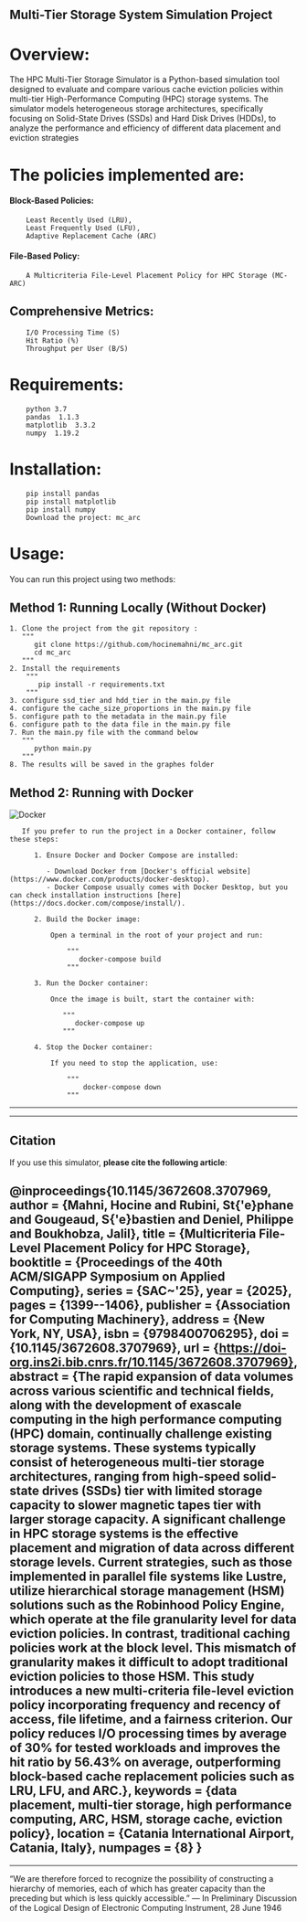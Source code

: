 
## Multi-Tier Storage System Simulation Project
# Overview: 
   The HPC Multi-Tier Storage Simulator is a Python-based simulation tool designed to evaluate and compare various cache eviction policies within multi-tier High-Performance Computing (HPC) storage systems. The simulator models heterogeneous storage architectures, specifically focusing on Solid-State Drives (SSDs) and Hard Disk Drives (HDDs), to analyze the performance and efficiency of different data placement and eviction strategies



# The policies implemented are: 

#### Block-Based Policies:
        Least Recently Used (LRU),
        Least Frequently Used (LFU),
        Adaptive Replacement Cache (ARC)
#### File-Based Policy:
        A Multicriteria File-Level Placement Policy for HPC Storage (MC-ARC)
               
## Comprehensive Metrics:

        I/O Processing Time (S)
        Hit Ratio (%)
        Throughput per User (B/S)   
# Requirements:   
        python 3.7
        pandas  1.1.3
        matplotlib  3.3.2
        numpy  1.19.2
        
# Installation:
        pip install pandas
        pip install matplotlib
        pip install numpy
        Download the project: mc_arc
 
  # Usage:  
  You can run this project using two methods:

  ## Method 1: Running Locally (Without Docker)
    1. Clone the project from the git repository :
       """
          git clone https://github.com/hocinemahni/mc_arc.git
          cd mc_arc
       """
    2. Install the requirements
        """
           pip install -r requirements.txt
        """
    3. configure ssd_tier and hdd_tier in the main.py file
    4. configure the cache_size_proportions in the main.py file
    5. configure path to the metadata in the main.py file
    6. configure path to the data file in the main.py file 
    7. Run the main.py file with the command below
       """
          python main.py
       """
    8. The results will be saved in the graphes folder
            
  ## Method 2: Running with Docker
  ![Docker](utils/Docker.png)

       If you prefer to run the project in a Docker container, follow these steps:

          1. Ensure Docker and Docker Compose are installed:

             - Download Docker from [Docker's official website](https://www.docker.com/products/docker-desktop).
             - Docker Compose usually comes with Docker Desktop, but you can check installation instructions [here](https://docs.docker.com/compose/install/).

          2. Build the Docker image:

              Open a terminal in the root of your project and run:

                  """
                     docker-compose build
                  """

          3. Run the Docker container:

              Once the image is built, start the container with:

                 """
                    docker-compose up
                 """

          4. Stop the Docker container:

              If you need to stop the application, use:

                  """
                      docker-compose down
                  """
---------------------------------------------------------------------------------------------------------------------------------------------
---------------------------------------------------------------------------------------------------------------------------------------------
## Citation

If you use this simulator, **please cite the following article**:


@inproceedings{10.1145/3672608.3707969,
author    = {Mahni, Hocine and Rubini, St{\'e}phane and Gougeaud, S{\'e}bastien and Deniel, Philippe and Boukhobza, Jalil},
title     = {Multicriteria File-Level Placement Policy for HPC Storage},
booktitle = {Proceedings of the 40th ACM/SIGAPP Symposium on Applied Computing},
series    = {SAC~'25},
year      = {2025},
pages     = {1399--1406},
publisher = {Association for Computing Machinery},
address   = {New York, NY, USA},
isbn      = {9798400706295},
doi       = {10.1145/3672608.3707969},
url       = {https://doi-org.ins2i.bib.cnrs.fr/10.1145/3672608.3707969},
abstract  = {The rapid expansion of data volumes across various scientific and technical fields, along with the development of exascale computing in the high performance computing (HPC) domain, continually challenge existing storage systems. These systems typically consist of heterogeneous multi-tier storage architectures, ranging from high-speed solid-state drives (SSDs) tier with limited storage capacity to slower magnetic tapes tier with larger storage capacity. A significant challenge in HPC storage systems is the effective placement and migration of data across different storage levels. Current strategies, such as those implemented in parallel file systems like Lustre, utilize hierarchical storage management (HSM) solutions such as the Robinhood Policy Engine, which operate at the file granularity level for data eviction policies. In contrast, traditional caching policies work at the block level. This mismatch of granularity makes it difficult to adopt traditional eviction policies to those HSM. This study introduces a new multi-criteria file-level eviction policy incorporating frequency and recency of access, file lifetime, and a fairness criterion. Our policy reduces I/O processing times by average of 30\% for tested workloads and improves the hit ratio by 56.43\% on average, outperforming block-based cache replacement policies such as LRU, LFU, and ARC.},
keywords  = {data placement, multi-tier storage, high performance computing, ARC, HSM, storage cache, eviction policy},
location  = {Catania International Airport, Catania, Italy},
numpages  = {8}
}
---------------------------------------------------------------------------------------------------------------------------------------------
---------------------------------------------------------------------------------------------------------------------------------------------
“We are therefore forced to recognize the possibility of constructing a hierarchy of memories,
each of which has greater capacity than the preceding but which is less quickly accessible.”
— In Preliminary Discussion of the Logical Design of Electronic Computing Instrument, 28 June 1946
